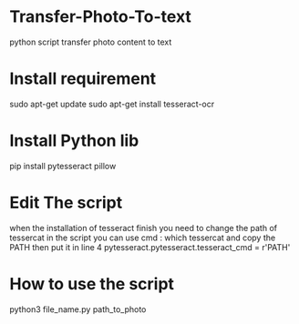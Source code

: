 # Transfer-Photo-To-text
python script transfer  photo content to text

# Install requirement
sudo apt-get update
sudo apt-get install tesseract-ocr
# Install Python lib
pip install pytesseract pillow

# Edit The script
when the installation of tesseract finish
you need to change the path of tessercat in the script 
you can use cmd : which tessercat
and copy the PATH then put it in line 4 pytesseract.pytesseract.tesseract_cmd = r'PATH'

# How to use the script
python3 file_name.py path_to_photo

